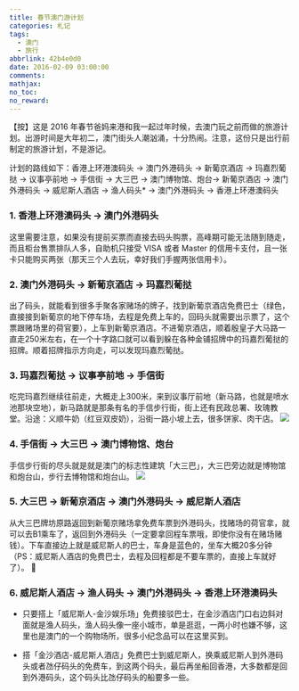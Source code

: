 ```yaml
---
title: 春节澳门游计划
categories: 札记
tags:
  - 澳门
  - 旅行
abbrlink: 42b4e0d0
date: 2016-02-09 03:00:00
comments:
mathjax:
no_toc:
no_reward:
---
```

【按】这是 2016 年春节爸妈来港和我一起过年时候，去澳门玩之前而做的旅游计划。出游时间是大年初二，澳门街头人潮汹涌，十分热闹。注意，这份只是出行前制定的旅游计划，不是游记。

计划的路线如下：香港上环港澳码头 → 澳门外港码头 → 新葡京酒店 → 玛嘉烈葡挞 → 议事亭前地 → 手信街 → 大三巴 → 澳门博物馆、炮台→ 新葡京酒店 → 澳门外港码头 → 威尼斯人酒店 → 渔人码头* → 澳门外港码头 → 香港上环港澳码头<!-- more -->

### 1. 香港上环港澳码头 → 澳门外港码头
这里需要注意，如果没有提前买票而直接去码头购票，高峰期可能无法随到随走，而且柜台售票排队人多，自助机只接受 VISA 或者 Master 的信用卡支付，且一张卡只能购买两张（那天三个人去玩，幸好我们手握两张信用卡）。

### 2. 澳门外港码头 → 新葡京酒店 → 玛嘉烈葡挞
出了码头，就能看到很多手聚各家赌场的牌子，找到新葡京酒店免费巴士（绿色，直接接到新葡京的地下停车场，去程是免费上车的，回码头就需要出示票了，这个票跟赌场里的荷官要），上车到新葡京酒店。不进葡京酒店，顺着殷皇子大马路一直走250米左右，在一个十字路口就可以看到躲在各种金铺招牌中的玛嘉烈葡挞的招牌。顺着招牌指示方向走，可以发现玛嘉烈葡挞。

### 3. 玛嘉烈葡挞 → 议事亭前地 → 手信街
吃完玛嘉烈继续往前走，大概走上300米，来到议事厅前地（新马路，也就是喷水池那块空地），新马路就是那条有名的手信步行街，街上还有民政总署、玫瑰教堂。沿途：义顺牛奶（红豆双皮奶），沿街一路小坡上去，很多饼家、肉干店。
![](https://banbanramble-1256060851.cos.ap-shanghai.myqcloud.com/posts/2016/20160209/pic_1.png)

### 4. 手信街 → 大三巴 → 澳门博物馆、炮台
手信步行街的尽头就是就是澳门的标志性建筑「大三巴」，大三巴旁边就是博物馆和炮台山，步行去博物馆和炮台山。
![](https://banbanramble-1256060851.cos.ap-shanghai.myqcloud.com/posts/2016/20160209/pic_2.png)

### 5. 大三巴 → 新葡京酒店 → 澳门外港码头 → 威尼斯人酒店 
从大三巴牌坊原路返回到新葡京赌场拿免费车票到外港码头，找赌场的荷官拿，就可以去B1乘车了，返回到外港码头（一定要拿回程车票哦，即使你没有在赌场赌钱）。下车直接边上就是威尼斯人的巴士，车身是蓝色的，坐车大概20多分钟（PS：威尼斯人酒店的免费巴士，去程及回程都是不要车票的，直接上车就好了）。

### 6. 威尼斯人酒店 → 渔人码头 → 澳门外港码头 → 香港上环港澳码头
* 只要搭上「威尼斯人-金沙娱乐场」免费接驳巴士，在金沙酒店门口右边斜对面就是渔人码头，渔人码头像一座小城市，单是逛逛，一两小时也嫌不够，这里也是澳门的一个购物场所，很多小纪念品可以在这里买到。

* 搭「金沙酒店-威尼斯人酒店」免费巴士到威尼斯人，换乘威尼斯人到外港码头或者氹仔码头的免费车，到这两个码头，最后再坐船回香港，大多数都是回到外港码头，这个码头比氹仔码头的船要多一些。